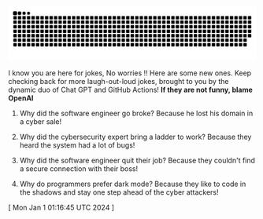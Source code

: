 <picture>
  <source media="(prefers-color-scheme: dark)" srcset="https://raw.githubusercontent.com/platane/platane/output/github-contribution-grid-snake-dark.svg">
  <source media="(prefers-color-scheme: light)" srcset="https://raw.githubusercontent.com/platane/platane/output/github-contribution-grid-snake.svg">
  <img alt="github contribution grid snake animation" src="https://raw.githubusercontent.com/platane/platane/output/github-contribution-grid-snake.svg">
</picture>


I know you are here for jokes, No worries !!
Here are some new ones. Keep checking back for more laugh-out-loud jokes, brought to you by the dynamic duo of Chat GPT and GitHub Actions! __If they are not funny, blame OpenAI__
 
1. Why did the software engineer go broke? Because he lost his domain in a cyber sale!

2. Why did the cybersecurity expert bring a ladder to work? Because they heard the system had a lot of bugs!

3. Why did the software engineer quit their job? Because they couldn't find a secure connection with their boss!

4. Why do programmers prefer dark mode? Because they like to code in the shadows and stay one step ahead of the cyber attackers!
 
[ 
Mon Jan  1 01:16:45 UTC 2024
 ]
